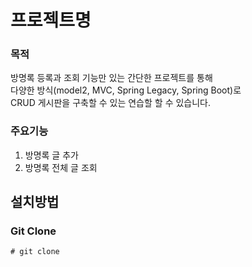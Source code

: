 # 프로젝트명

### 목적
방명록 등록과 조회 기능만 있는 간단한 프로젝트를 통해<br>
다양한 방식(model2, MVC, Spring Legacy, Spring Boot)로<br>
CRUD 게시판을 구축할 수 있는 연습할 할 수 있습니다. 

### 주요기능
1. 방명록 글 추가
2. 방명록 전체 글 조회

## 설치방법
### Git Clone
```
# git clone 
```





